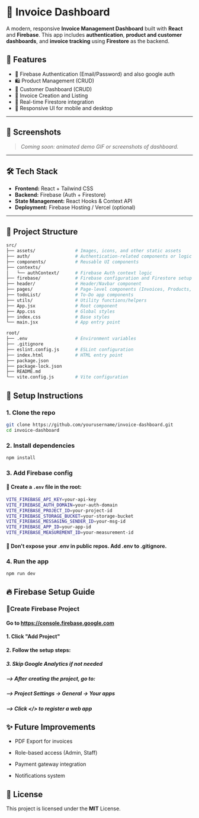 # 🧾 Invoice Dashboard

A modern, responsive **Invoice Management Dashboard** built with **React** and **Firebase**. This app includes **authentication**, **product and customer dashboards**, and **invoice tracking** using **Firestore** as the backend.

## 🚀 Features

- 🔐 Firebase Authentication (Email/Password) and also google auth
- 🛍️ Product Management (CRUD)
- 👥 Customer Dashboard (CRUD)
- 🧾 Invoice Creation and Listing
- 🔎 Real-time Firestore integration
- 📱 Responsive UI for mobile and desktop

---

## 📸 Screenshots

<!-- Optionally add screenshots here -->
> _Coming soon: animated demo GIF or screenshots of dashboard._

---

## 🛠️ Tech Stack

- **Frontend:** React + Tailwind CSS
- **Backend:** Firebase (Auth + Firestore)
- **State Management:** React Hooks & Context API
- **Deployment:** Firebase Hosting / Vercel (optional)

---


## 📁 Project Structure

```bash
src/
├── assets/               # Images, icons, and other static assets
├── auth/                 # Authentication-related components or logic
├── components/           # Reusable UI components
├── contexts/
│   └── authContext/      # Firebase Auth context logic
├── firebase/             # Firebase configuration and Firestore setup
├── header/               # Header/Navbar component
├── pages/                # Page-level components (Invoices, Products, etc.)
├── todoList/             # To-Do app components
├── utils/                # Utility functions/helpers
├── App.jsx               # Root component
├── App.css               # Global styles
├── index.css             # Base styles
└── main.jsx              # App entry point

root/
├── .env                  # Environment variables
├── .gitignore
├── eslint.config.js      # ESLint configuration
├── index.html            # HTML entry point
├── package.json
├── package-lock.json
├── README.md
└── vite.config.js        # Vite configuration
```


## 🔧 Setup Instructions

### 1. Clone the repo

```bash
git clone https://github.com/yourusername/invoice-dashboard.git
cd invoice-dashboard
```

### 2. Install dependencies
```bash
npm install
```

### 3. Add Firebase config
#### 🚀 Create a ``` .env ``` file in the root:

```bash
VITE_FIREBASE_API_KEY=your-api-key
VITE_FIREBASE_AUTH_DOMAIN=your-auth-domain
VITE_FIREBASE_PROJECT_ID=your-project-id
VITE_FIREBASE_STORAGE_BUCKET=your-storage-bucket
VITE_FIREBASE_MESSAGING_SENDER_ID=your-msg-id
VITE_FIREBASE_APP_ID=your-app-id
VITE_FIREBASE_MEASUREMENT_ID=your-measurement-id
```
#### 🛑 Don't expose your **.env** in public repos. Add **.env** to **.gitignore**.

### 4. Run the app
```bash
npm run dev
```

## 🔥 Firebase Setup Guide
### 🚀Create Firebase Project
####  Go to https://console.firebase.google.com

#### 1. Click "Add Project"

#### 2. Follow the setup steps:

##### 3. Skip Google Analytics if not needed

##### --> After creating the project, go to:

##### --> Project Settings → General → Your apps

##### --> Click </> to register a web app


## ✨ Future Improvements
- PDF Export for invoices

- Role-based access (Admin, Staff)

- Payment gateway integration

- Notifications system


## 📄 License
This project is licensed under the **MIT** License.